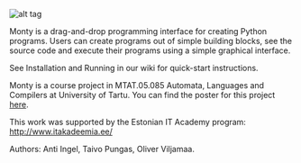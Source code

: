 ![alt tag](http://i.imgur.com/DZ78eNl.png)

Monty is a drag-and-drop programming interface for creating Python programs. Users can create programs out of simple building blocks, see the source code and execute their programs using a simple graphical interface.

See Installation and Running in our wiki for quick-start instructions.


Monty is a course project in MTAT.05.085 Automata, Languages and Compilers at University of Tartu. You can find the poster for this project [here](https://github.com/taivop/Monty/wiki/Plakat-tudengiprojektide-v%C3%B5istluse-jaoks).

This work was supported by the Estonian IT Academy program:
http://www.itakadeemia.ee/


Authors: Anti Ingel, Taivo Pungas, Oliver Viljamaa.
